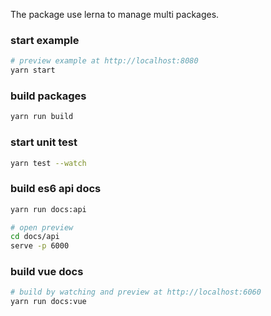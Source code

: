 The package use lerna to manage multi packages.

### start example

``` bash
# preview example at http://localhost:8080
yarn start
```

### build packages

``` bash
yarn run build
```

### start unit test

``` bash
yarn test --watch
```

### build es6 api docs

``` bash
yarn run docs:api

# open preview
cd docs/api
serve -p 6000
```

### build vue docs

``` bash
# build by watching and preview at http://localhost:6060
yarn run docs:vue
```
